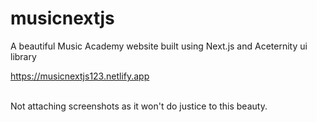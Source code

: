 # musicnextjs

A beautiful Music Academy website built using Next.js and Aceternity ui library 
<br>

https://musicnextjs123.netlify.app

<br>
Not attaching screenshots as it won't do justice to this beauty. 
